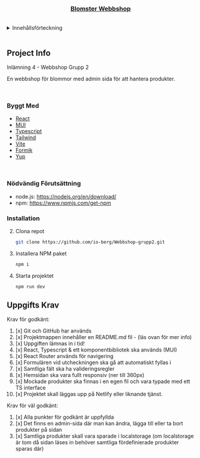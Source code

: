 <!-- PROJECT LOGO -->
<br />
<div align="center">
  <a href="https://github.com/io-berg/Webbshop-grupp2">
    <h3 align="center">Blomster Webbshop</h3>
  </a>
</div>
<br />

<!-- TABLE OF CONTENTS -->
<details>
  <summary>Innehållsförteckning</summary>
  <ol>
    <li>
      <a href="#project-info">Projekt Info</a>
      <ul>
        <li><a href="#byggt-med">Byggt med</a></li>
      </ul>
    </li>
    <li>
      <a href="#installation">Installation</a>
    </li>
    <li><a href="#uppgifts-krav">Uppgifts Krav</a></li>
  </ol>
</details>
<br />

<!-- ABOUT THE PROJECT -->

## Project Info

Inlämning 4 - Webbshop Grupp 2

En webbshop för blommor med admin sida för att hantera produkter.

<br/>

### Byggt Med

- [React](https://reactjs.org/)
- [MUI](https://mui.com/material-ui/getting-started/overview/)
- [Typescript](https://www.typescriptlang.org/)
- [Tailwind](https://tailwindcss.com/)
- [Vite](https://vitejs.dev/)
- [Formik](https://formik.org/)
- [Yup](https://github.com/jquense/yup)

<br/>

<!-- GETTING STARTED -->

### Nödvändig Förutsättning

- node.js: https://nodejs.org/en/download/
- npm: https://www.npmjs.com/get-npm

### Installation

2. Clona repot
   ```sh
   git clone https://github.com/io-berg/Webbshop-grupp2.git
   ```
3. Installera NPM paket
   ```sh
   npm i
   ```
4. Starta projektet
   ```sh
   npm run dev
   ```

## Uppgifts Krav

Krav för godkänt:

1. [x] Git och GitHub har används
2. [x] Projektmappen innehåller en README.md fil - (läs ovan för mer info)
3. [x] Uppgiften lämnas in i tid!
4. [x] React, Typescript & ett komponentbibliotek ska används (MUI)
5. [x] React Router används för navigering
6. [x] Formulären vid utcheckningen ska gå att automatiskt fyllas i
7. [x] Samtliga fält ska ha valideringsregler
8. [x] Hemsidan ska vara fullt responsiv (ner till 360px)
9. [x] Mockade produkter ska finnas i en egen fil och vara typade med ett TS interface
10. [x] Projektet skall läggas upp på Netlify eller liknande tjänst.

Krav för väl godkänt:

1. [x] Alla punkter för godkänt är uppfyllda
2. [x] Det finns en admin-sida där man kan ändra, lägga till eller ta bort produkter på sidan
3. [x] Samtliga produkter skall vara sparade i localstorage (om localstorage är tom då sidan läses in behöver samtliga fördefinierade produkter sparas där)
